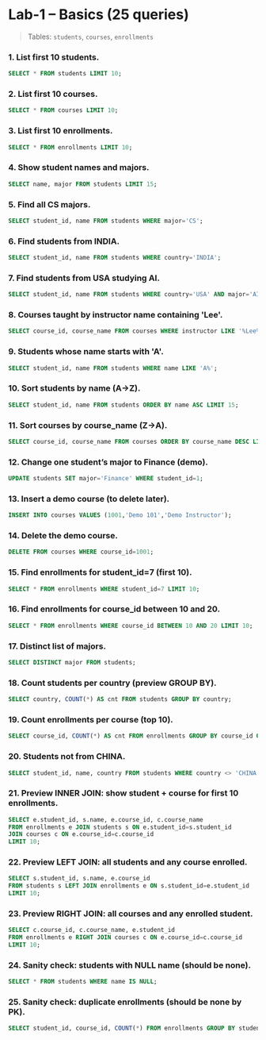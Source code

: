 # Lab-1 – Basics (25 queries)

> Tables: `students`, `courses`, `enrollments`

### 1. List first 10 students.
```sql
SELECT * FROM students LIMIT 10;
```

### 2. List first 10 courses.
```sql
SELECT * FROM courses LIMIT 10;
```

### 3. List first 10 enrollments.
```sql
SELECT * FROM enrollments LIMIT 10;
```

### 4. Show student names and majors.
```sql
SELECT name, major FROM students LIMIT 15;
```

### 5. Find all CS majors.
```sql
SELECT student_id, name FROM students WHERE major='CS';
```

### 6. Find students from INDIA.
```sql
SELECT student_id, name FROM students WHERE country='INDIA';
```

### 7. Find students from USA studying AI.
```sql
SELECT student_id, name FROM students WHERE country='USA' AND major='AI';
```

### 8. Courses taught by instructor name containing 'Lee'.
```sql
SELECT course_id, course_name FROM courses WHERE instructor LIKE '%Lee%';
```

### 9. Students whose name starts with 'A'.
```sql
SELECT student_id, name FROM students WHERE name LIKE 'A%';
```

### 10. Sort students by name (A→Z).
```sql
SELECT student_id, name FROM students ORDER BY name ASC LIMIT 15;
```

### 11. Sort courses by course_name (Z→A).
```sql
SELECT course_id, course_name FROM courses ORDER BY course_name DESC LIMIT 15;
```

### 12. Change one student’s major to Finance (demo).
```sql
UPDATE students SET major='Finance' WHERE student_id=1;
```

### 13. Insert a demo course (to delete later).
```sql
INSERT INTO courses VALUES (1001,'Demo 101','Demo Instructor');
```

### 14. Delete the demo course.
```sql
DELETE FROM courses WHERE course_id=1001;
```

### 15. Find enrollments for student_id=7 (first 10).
```sql
SELECT * FROM enrollments WHERE student_id=7 LIMIT 10;
```

### 16. Find enrollments for course_id between 10 and 20.
```sql
SELECT * FROM enrollments WHERE course_id BETWEEN 10 AND 20 LIMIT 10;
```

### 17. Distinct list of majors.
```sql
SELECT DISTINCT major FROM students;
```

### 18. Count students per country (preview GROUP BY).
```sql
SELECT country, COUNT(*) AS cnt FROM students GROUP BY country;
```

### 19. Count enrollments per course (top 10).
```sql
SELECT course_id, COUNT(*) AS cnt FROM enrollments GROUP BY course_id ORDER BY cnt DESC LIMIT 10;
```

### 20. Students not from CHINA.
```sql
SELECT student_id, name, country FROM students WHERE country <> 'CHINA' LIMIT 15;
```

### 21. Preview INNER JOIN: show student + course for first 10 enrollments.
```sql
SELECT e.student_id, s.name, e.course_id, c.course_name
FROM enrollments e JOIN students s ON e.student_id=s.student_id
JOIN courses c ON e.course_id=c.course_id
LIMIT 10;
```

### 22. Preview LEFT JOIN: all students and any course enrolled.
```sql
SELECT s.student_id, s.name, e.course_id
FROM students s LEFT JOIN enrollments e ON s.student_id=e.student_id
LIMIT 10;
```

### 23. Preview RIGHT JOIN: all courses and any enrolled student.
```sql
SELECT c.course_id, c.course_name, e.student_id
FROM enrollments e RIGHT JOIN courses c ON e.course_id=c.course_id
LIMIT 10;
```

### 24. Sanity check: students with NULL name (should be none).
```sql
SELECT * FROM students WHERE name IS NULL;
```

### 25. Sanity check: duplicate enrollments (should be none by PK).
```sql
SELECT student_id, course_id, COUNT(*) FROM enrollments GROUP BY student_id, course_id HAVING COUNT(*)>1;
```

